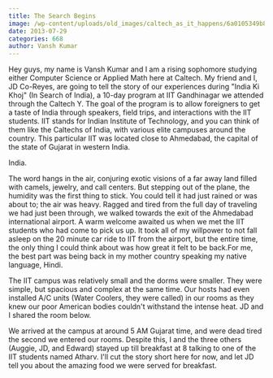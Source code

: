 ```yaml
---
title: The Search Begins
image: /wp-content/uploads/old_images/caltech_as_it_happens/6a0105349b8251970b01910464b4b3970c.jpg
date: 2013-07-29
categories: 668
author: Vansh Kumar
---
```



Hey guys, my name is Vansh Kumar and I am a rising sophomore studying either Computer Science or Applied Math here at Caltech. My friend and I, JD Co-Reyes, are going to tell the story of our experiences during "India Ki Khoj" (In Search of India), a 10-day program at IIT Gandhinagar we attended through the Caltech Y. The goal of the program is to allow foreigners to get a taste of India through speakers, field trips, and interactions with the IIT students. IIT stands for Indian Institute of Technology, and you can think of them like the Caltechs of India, with various elite campuses around the country. This particular IIT was located close to Ahmedabad, the capital of the state of Gujarat in western India.

India.

The word hangs in the air, conjuring exotic visions of a far away land filled with camels, jewelry, and call centers. But stepping out of the plane, the humidity was the first thing to stick. You could tell it had just rained or was about to; the air was heavy. Ragged and tired from the full day of traveling we had just been through, we walked towards the exit of the Ahmedabad international airport. A warm welcome awaited us when we met the IIT students who had come to pick us up. It took all of my willpower to not fall asleep on the 20 minute car ride to IIT from the airport, but the entire time, the only thing I could think about was how great it felt to be back.For me, the best part was being back in my mother country speaking my native language, Hindi.

The IIT campus was relatively small and the dorms were smaller. They were simple, but spacious and complex at the same time. Our hosts had even installed A/C units (Water Coolers, they were called) in our rooms as they knew our poor American bodies couldn't withstand the intense heat. JD and I shared the room below.

We arrived at the campus at around 5 AM Gujarat time, and were dead tired the second we entered our rooms. Despite this, I and the three others (Auggie, JD, and Edward) stayed up till breakfast at 8 talking to one of the IIT students named Atharv. I'll cut the story short here for now, and let JD tell you about the amazing food we were served for breakfast.

